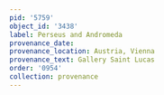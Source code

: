 ```yaml
---
pid: '5759'
object_id: '3438'
label: Perseus and Andromeda
provenance_date:
provenance_location: Austria, Vienna
provenance_text: Gallery Saint Lucas
order: '0954'
collection: provenance
---
```

